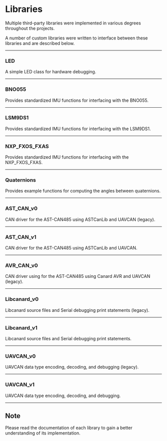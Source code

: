 # Libraries

Multiple third-party libraries were implemented in various degrees throughout the projects. 

A number of custom libraries were written to interface between these libraries and are described below.

---

### LED

A simple LED class for hardware debugging.

---

### BNO055

Provides standardized IMU functions for interfacing with the BNO055.

---

### LSM9DS1

Provides standardized IMU functions for interfacing with the LSM9DS1.

---

### NXP_FXOS_FXAS

Provides standardized IMU functions for interfacing with the NXP_FXOS_FXAS.

---

### Quaternions

Provides example functions for computing the angles between quaternions.

---

### AST_CAN_v0

CAN driver for the AST-CAN485 using ASTCanLib and UAVCAN (legacy).

---

### AST_CAN_v1

CAN driver for the AST-CAN485 using ASTCanLib and UAVCAN.

---

### AVR_CAN_v0

CAN driver using for the AST-CAN485 using Canard AVR and UAVCAN (legacy).

---

### Libcanard_v0

Libcanard source files and Serial debugging print statements (legacy).

---

### Libcanard_v1

Libcanard source files and Serial debugging print statements.

---

### UAVCAN_v0

UAVCAN data type encoding, decoding, and debugging (legacy).

---

### UAVCAN_v1

UAVCAN data type encoding, decoding, and debugging.

---

## Note

Please read the documentation of each library to gain a better understanding of its implementation.
